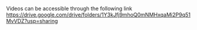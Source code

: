 Videos can be accessible through the following link
https://drive.google.com/drive/folders/1Y3kJfj9mhoQ0mNMHxqaMi2P9q51MvVDZ?usp=sharing
